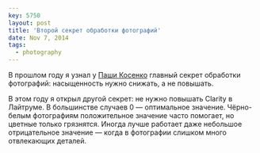 ```yaml
---
key: 5750
layout: post
title: 'Второй секрет обработки фотографий'
date: Nov 7, 2014
tags:
  - photography
---
```


В прошлом году я узнал у [Паши Косенко](http://pavel-kosenko.livejournal.com/) главный секрет обработки фотографий: насыщенность нужно снижать, а не повышать.

В этом году я открыл другой секрет: не нужно повышать Clarity в Лайтруме. В большинстве случаев 0 — оптимальное значение. Чёрно-белым фотографиям положительное значение часто помогает, но цветные только грязнятся. Иногда лучше работает даже небольшое отрицательное значение — когда в фотографии слишком много отвлекающих деталей.
